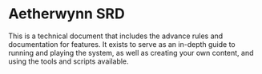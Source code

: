 # Aetherwynn SRD

This is a technical document that includes the advance rules and documentation for features. It exists to serve as an in-depth guide to running and playing the system, as well as creating your own content, and using the tools and scripts available.